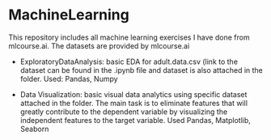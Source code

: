 # MachineLearning
This repository includes all machine learning exercises I have done from mlcourse.ai. The datasets are provided by mlcourse.ai

- ExploratoryDataAnalysis: basic EDA for adult.data.csv (link to the dataset can be found in the .ipynb file and dataset is also attached in the folder. Used: Pandas, Numpy

- Data Visualization: basic visual data analytics using specific dataset attached in the folder. The main task is to eliminate features that will greatly contribute to the dependent variable by visualizing the independent features to the target variable. Used Pandas, Matplotlib, Seaborn
